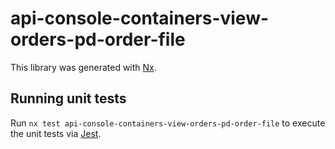 # api-console-containers-view-orders-pd-order-file

This library was generated with [Nx](https://nx.dev).

## Running unit tests

Run `nx test api-console-containers-view-orders-pd-order-file` to execute the unit tests via [Jest](https://jestjs.io).
